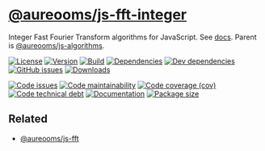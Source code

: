 [@aureooms/js-fft-integer](https://make-github-pseudonymous-again.github.io/js-fft-integer)
==

Integer Fast Fourier Transform algorithms for JavaScript.
See [docs](https://make-github-pseudonymous-again.github.io/js-fft-integer).
Parent is [@aureooms/js-algorithms](https://github.com/aureooms/js-algorithms).

[![License](https://img.shields.io/github/license/aureooms/js-fft-integer.svg)](https://raw.githubusercontent.com/aureooms/js-fft-integer/master/LICENSE)
[![Version](https://img.shields.io/npm/v/@aureooms/js-fft-integer.svg)](https://www.npmjs.org/package/@aureooms/js-fft-integer)
[![Build](https://img.shields.io/travis/aureooms/js-fft-integer/master.svg)](https://travis-ci.org/aureooms/js-fft-integer/branches)
[![Dependencies](https://img.shields.io/david/aureooms/js-fft-integer.svg)](https://david-dm.org/aureooms/js-fft-integer)
[![Dev dependencies](https://img.shields.io/david/dev/aureooms/js-fft-integer.svg)](https://david-dm.org/aureooms/js-fft-integer?type=dev)
[![GitHub issues](https://img.shields.io/github/issues/aureooms/js-fft-integer.svg)](https://github.com/aureooms/js-fft-integer/issues)
[![Downloads](https://img.shields.io/npm/dm/@aureooms/js-fft-integer.svg)](https://www.npmjs.org/package/@aureooms/js-fft-integer)

[![Code issues](https://img.shields.io/codeclimate/issues/aureooms/js-fft-integer.svg)](https://codeclimate.com/github/aureooms/js-fft-integer/issues)
[![Code maintainability](https://img.shields.io/codeclimate/maintainability/aureooms/js-fft-integer.svg)](https://codeclimate.com/github/aureooms/js-fft-integer/trends/churn)
[![Code coverage (cov)](https://img.shields.io/codecov/c/gh/aureooms/js-fft-integer/master.svg)](https://codecov.io/gh/aureooms/js-fft-integer)
[![Code technical debt](https://img.shields.io/codeclimate/tech-debt/aureooms/js-fft-integer.svg)](https://codeclimate.com/github/aureooms/js-fft-integer/trends/technical_debt)
[![Documentation](http://make-github-pseudonymous-again.github.io/js-fft-integer//badge.svg)](http://make-github-pseudonymous-again.github.io/js-fft-integer//source.html)
[![Package size](https://img.shields.io/bundlephobia/minzip/@aureooms/js-fft-integer)](https://bundlephobia.com/result?p=@aureooms/js-fft-integer)

## Related

  - [@aureooms/js-fft](https://github.com/aureooms/js-fft)
